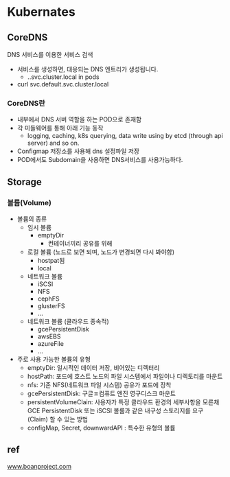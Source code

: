 # Kubernates


## CoreDNS

DNS 서비스를 이용한 서비스 검색

- 서비스를 생성하면, 대응되는 DNS 엔트리가 생성됩니다.
  - <Service-Name>.<Namespace-Name>.svc.cluster.local
in pods
- curl svc.default.svc.cluster.local

### CoreDNS란

- 내부에서 DNS 서버 역할을 하는 POD으로 존재함
- 각 미들웨어를 통해 아래 기능 동작
  - logging, caching, k8s querying, data write using by etcd (through api server) and so on.
- Configmap 저장소를 사용해 dns 설정파일 저장
- POD에서도 Subdomain을 사용하면 DNS서비스를 사용가능하다.

## Storage

### 볼륨(Volume)

- 볼륨의 종류
  - 임시 볼륨
    - emptyDir
      - 컨테이너끼리 공유를 위해
  - 로컬 볼륨 (노드로 보면 되며, 노드가 변경되면 다시 봐야함)
    - hostpat됨
    - local
  - 네트워크 볼륨
    - iSCSI
    - NFS
    - cephFS
    - glusterFS
    - ...
  - 네트워크 볼륨 (클라우드 종속적)
    - gcePersistentDisk
    - awsEBS
    - azureFile
    - ...
- 주로 사용 가능한 볼륨의 유형
  - emptyDir: 일시적인 데이터 저장, 비어있는 디렉터리
  - hostPath: 포드에 호스트 노드의 파일 시스템에서 파일이나 디렉토리를 마운트
  - nfs: 기존 NFS(네트워크 파일 시스템) 공유가 포드에 장착
  - gcePersistentDisk: 구글ㅍ컴퓨트 엔진 영구디스크 마운트
  - persistentVolumeClain: 사용자가 특정 클라우드 환경의 세부사항을 모른채 GCE PersistentDisk 또는 iSCSI 볼륨과 같은 내구성 스토리지를 요구(Claim) 할 수 있는 방법
  - configMap, Secret, downwardAPI : 특수한 유형의 볼륨


## ref
www.boanproject.com